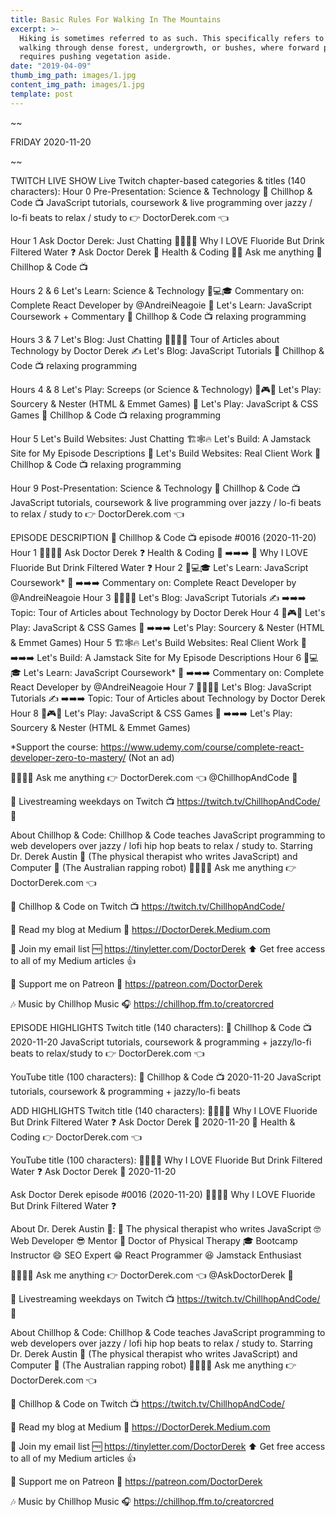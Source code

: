 ```yaml
---
title: Basic Rules For Walking In The Mountains
excerpt: >-
  Hiking is sometimes referred to as such. This specifically refers to difficult
  walking through dense forest, undergrowth, or bushes, where forward progress
  requires pushing vegetation aside.
date: "2019-04-09"
thumb_img_path: images/1.jpg
content_img_path: images/1.jpg
template: post
---
```


~~

FRIDAY 2020-11-20

~~

TWITCH LIVE SHOW
Live Twitch chapter-based categories & titles (140 characters):
Hour 0 Pre-Presentation: Science & Technology
💙 Chillhop & Code 📺 JavaScript tutorials, coursework & live programming over jazzy / lo-fi beats to relax / study to 👉 DoctorDerek.com 👈

Hour 1 Ask Doctor Derek: Just Chatting
👨‍⚕️💬🧠 Why I LOVE Fluoride But Drink Filtered Water ❓ Ask Doctor Derek 💪 Health & Coding 🙋‍♂️ Ask me anything 💙 Chillhop & Code 📺

Hours 2 & 6 Let's Learn: Science & Technology
🏫💻🎓 Commentary on: Complete React Developer by @AndreiNeagoie 💯 Let's Learn: JavaScript Coursework + Commentary 💙 Chillhop & Code 📺 relaxing programming

Hours 3 & 7 Let's Blog: Just Chatting
👨‍💻📝📘 Tour of Articles about Technology by Doctor Derek ✍ Let's Blog: JavaScript Tutorials 💙 Chillhop & Code 📺 relaxing programming

Hours 4 & 8 Let's Play: Screeps (or Science & Technology)
👾🎮🎰 Let's Play: Sourcery & Nester (HTML & Emmet Games) 🎯 Let's Play: JavaScript & CSS Games 💙 Chillhop & Code 📺 relaxing programming

Hour 5 Let's Build Websites: Just Chatting
🏗️🕸🔥 Let's Build: A Jamstack Site for My Episode Descriptions 💸 Let's Build Websites: Real Client Work 💙 Chillhop & Code 📺 relaxing programming

Hour 9 Post-Presentation: Science & Technology
💙 Chillhop & Code 📺 JavaScript tutorials, coursework & live programming over jazzy / lo-fi beats to relax / study to 👉 DoctorDerek.com 👈

EPISODE DESCRIPTION
💙 Chillhop & Code 📺 episode #0016 (2020-11-20)
Hour 1 👨‍⚕️💬🧠 Ask Doctor Derek ❓ Health & Coding 💪
➡️➡️➡️ 💬 Why I LOVE Fluoride But Drink Filtered Water ❓
Hour 2 🏫💻🎓 Let's Learn: JavaScript Coursework* 💯
➡️➡️➡️ Commentary on: Complete React Developer by @AndreiNeagoie
Hour 3 👨‍💻📝📘 Let's Blog: JavaScript Tutorials ✍
➡️➡️➡️ Topic: Tour of Articles about Technology by Doctor Derek
Hour 4 👾🎮🎰 Let's Play: JavaScript & CSS Games 🎯
➡️➡️➡️ Let's Play: Sourcery & Nester (HTML & Emmet Games)
Hour 5 🏗️🕸🔥 Let's Build Websites: Real Client Work 💸
➡️➡️➡️ Let's Build: A Jamstack Site for My Episode Descriptions
Hour 6 🏫💻🎓 Let's Learn: JavaScript Coursework* 💯
➡️➡️➡️ Commentary on: Complete React Developer by @AndreiNeagoie
Hour 7 👨‍💻📝📘 Let's Blog: JavaScript Tutorials ✍
➡️➡️➡️ Topic: Tour of Articles about Technology by Doctor Derek
Hour 8 👾🎮🎰 Let's Play: JavaScript & CSS Games 🎯
➡️➡️➡️ Let's Play: Sourcery & Nester (HTML & Emmet Games)

\*Support the course: https://www.udemy.com/course/complete-react-developer-zero-to-mastery/ (Not an ad)

👨‍⚕️💬🧠 Ask me anything 👉 DoctorDerek.com 👈 @ChillhopAndCode 💙

👀 Livestreaming weekdays on Twitch 📺 https://twitch.tv/ChillhopAndCode/ 💙

About Chillhop & Code: Chillhop & Code teaches JavaScript programming to web developers over jazzy / lofi hip hop beats to relax / study to. Starring Dr. Derek Austin 🥳 (The physical therapist who writes JavaScript) and Computer 🤖 (The Australian rapping robot) 👨‍⚕️💬🧠 Ask me anything 👉 DoctorDerek.com 👈

💙 Chillhop & Code on Twitch 📺
https://twitch.tv/ChillhopAndCode/

🧠 Read my blog at Medium 🥳
https://DoctorDerek.Medium.com

📧 Join my email list 🆓
https://tinyletter.com/DoctorDerek
⬆ Get free access to all of my Medium articles 👍

🙏 Support me on Patreon 💸
https://patreon.com/DoctorDerek

🎶 Music by Chillhop Music 🎧
https://chillhop.ffm.to/creatorcred

EPISODE HIGHLIGHTS
Twitch title (140 characters):
💙 Chillhop & Code 📺 2020-11-20 JavaScript tutorials, coursework & programming + jazzy/lo-fi beats to relax/study to 👉 DoctorDerek.com 👈

YouTube title (100 characters):
💙 Chillhop & Code 📺 2020-11-20 JavaScript tutorials, coursework & programming + jazzy/lo-fi beats

ADD HIGHLIGHTS
Twitch title (140 characters):
👨‍⚕️💬🧠 Why I LOVE Fluoride But Drink Filtered Water ❓ Ask Doctor Derek 💪 2020-11-20 💙 Health & Coding 👉 DoctorDerek.com 👈

YouTube title (100 characters):
👨‍⚕️💬🧠 Why I LOVE Fluoride But Drink Filtered Water ❓ Ask Doctor Derek 💪 2020-11-20

Ask Doctor Derek episode #0016 (2020-11-20)
👨‍⚕️💬🧠 Why I LOVE Fluoride But Drink Filtered Water ❓

About Dr. Derek Austin 🥳:
💪 The physical therapist who writes JavaScript
🤓 Web Developer
😎 Mentor
🧠 Doctor of Physical Therapy
🎓 Bootcamp Instructor
😄 SEO Expert
😁 React Programmer
😆 Jamstack Enthusiast

👨‍⚕️💬🧠 Ask me anything 👉 DoctorDerek.com 👈 @AskDoctorDerek 💙

👀 Livestreaming weekdays on Twitch 📺 https://twitch.tv/ChillhopAndCode/ 💙

About Chillhop & Code: Chillhop & Code teaches JavaScript programming to web developers over jazzy / lofi hip hop beats to relax / study to. Starring Dr. Derek Austin 🥳 (The physical therapist who writes JavaScript) and Computer 🤖 (The Australian rapping robot) 👨‍⚕️💬🧠 Ask me anything 👉 DoctorDerek.com 👈

💙 Chillhop & Code on Twitch 📺
https://twitch.tv/ChillhopAndCode/

🧠 Read my blog at Medium 🥳
https://DoctorDerek.Medium.com

📧 Join my email list 🆓
https://tinyletter.com/DoctorDerek
⬆ Get free access to all of my Medium articles 👍

🙏 Support me on Patreon 💸
https://patreon.com/DoctorDerek

🎶 Music by Chillhop Music 🎧
https://chillhop.ffm.to/creatorcred
